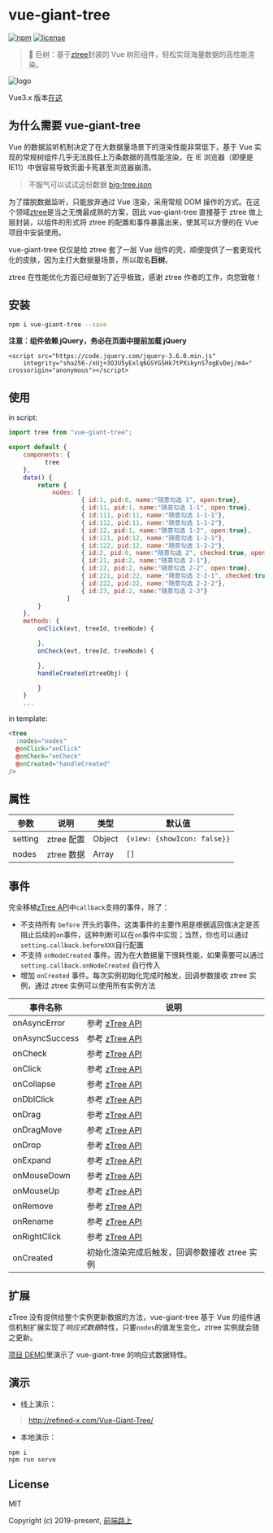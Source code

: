 # vue-giant-tree

[![npm](https://img.shields.io/npm/v/vue-giant-tree.svg)](https://www.npmjs.com/package/vue-giant-tree/) [![license](https://img.shields.io/github/license/tower1229/vue-giant-tree.svg)]()

> :deciduous_tree: 巨树：基于[ztree](https://github.com/zTree/zTree_v3)封装的 Vue 树形组件，轻松实现海量数据的高性能渲染。

![logo](https://refined-x.com/asset/vgt-preview.png)

Vue3.x 版本[在这](https://github.com/tower1229/Vue-Giant-Tree/tree/vue3)

## 为什么需要 vue-giant-tree

Vue 的数据监听机制决定了在大数据量场景下的渲染性能非常低下，基于 Vue 实现的常规树组件几乎无法胜任上万条数据的高性能渲染，在 IE 浏览器（即便是 IE11）中很容易导致页面卡死甚至浏览器崩溃。

> 不服气可以试试这份数据 [big-tree.json](http://refined-x.com/Vue-Giant-Tree/mock/big-tree.json)

为了摆脱数据监听，只能放弃通过 Vue 渲染，采用常规 DOM 操作的方式。在这个领域[ztree](https://github.com/zTree/zTree_v3)是当之无愧最成熟的方案，因此 vue-giant-tree 直接基于 ztree 做上层封装，以组件的形式将 ztree 的配置和事件暴露出来，使其可以方便的在 Vue 项目中安装使用。

vue-giant-tree 仅仅是给 ztree 套了一层 Vue 组件的壳，顺便提供了一套更现代化的皮肤，因为主打大数据量场景，所以取名**巨树**。

ztree 在性能优化方面已经做到了近乎极致，感谢 ztree 作者的工作，向您致敬！

## 安装

```bash
npm i vue-giant-tree --save
```

**注意：组件依赖 jQuery，务必在页面中提前加载 jQuery**

```
<script src="https://code.jquery.com/jquery-3.6.0.min.js"
    integrity="sha256-/xUj+3OJU5yExlq6GSYGSHk7tPXikynS7ogEvDej/m4=" crossorigin="anonymous"></script>
```

## 使用

in script:

```javascript
import tree from "vue-giant-tree";

export default {
	components: {
          tree
	},
	data() {
		return {
			nodes: [
                    { id:1, pid:0, name:"随意勾选 1", open:true},
                    { id:11, pid:1, name:"随意勾选 1-1", open:true},
                    { id:111, pid:11, name:"随意勾选 1-1-1"},
                    { id:112, pid:11, name:"随意勾选 1-1-2"},
                    { id:12, pid:1, name:"随意勾选 1-2", open:true},
                    { id:121, pid:12, name:"随意勾选 1-2-1"},
                    { id:122, pid:12, name:"随意勾选 1-2-2"},
                    { id:2, pid:0, name:"随意勾选 2", checked:true, open:true},
                    { id:21, pid:2, name:"随意勾选 2-1"},
                    { id:22, pid:2, name:"随意勾选 2-2", open:true},
                    { id:221, pid:22, name:"随意勾选 2-2-1", checked:true},
                    { id:222, pid:22, name:"随意勾选 2-2-2"},
                    { id:23, pid:2, name:"随意勾选 2-3"}
                ]
		}
	},
    methods: {
        onClick(evt, treeId, treeNode) {

        },
        onCheck(evt, treeId, treeNode) {

        },
        handleCreated(ztreeObj) {

        }
    }
	...
```

in template:

```html
<tree
  :nodes="nodes"
  @onClick="onClick"
  @onCheck="onCheck"
  @onCreated="handleCreated"
/>
```

## 属性

| 参数    | 说明       | 类型   | 默认值                      |
| ------- | ---------- | ------ | --------------------------- |
| setting | ztree 配置 | Object | `{view: {showIcon: false}}` |
| nodes   | ztree 数据 | Array  | `[]`                        |

## 事件

完全移植[zTree API](http://www.treejs.cn/v3/api.php)中`callback`支持的事件，除了：

- 不支持所有 `before` 开头的事件。这类事件的主要作用是根据返回值决定是否阻止后续的`on`事件，这种判断可以在`on`事件中实现；当然，你也可以通过`setting.callback.beforeXXX`自行配置
- 不支持 `onNodeCreated` 事件。因为在大数据量下很耗性能，如果需要可以通过 `setting.callback.onNodeCreated` 自行传入
- 增加 `onCreated` 事件。每次实例初始化完成时触发，回调参数接收 ztree 实例，通过 ztree 实例可以使用所有实例方法

| 事件名称       | 说明                                              |
| -------------- | ------------------------------------------------- |
| onAsyncError   | 参考 [zTree API](http://www.treejs.cn/v3/api.php) |
| onAsyncSuccess | 参考 [zTree API](http://www.treejs.cn/v3/api.php) |
| onCheck        | 参考 [zTree API](http://www.treejs.cn/v3/api.php) |
| onClick        | 参考 [zTree API](http://www.treejs.cn/v3/api.php) |
| onCollapse     | 参考 [zTree API](http://www.treejs.cn/v3/api.php) |
| onDblClick     | 参考 [zTree API](http://www.treejs.cn/v3/api.php) |
| onDrag         | 参考 [zTree API](http://www.treejs.cn/v3/api.php) |
| onDragMove     | 参考 [zTree API](http://www.treejs.cn/v3/api.php) |
| onDrop         | 参考 [zTree API](http://www.treejs.cn/v3/api.php) |
| onExpand       | 参考 [zTree API](http://www.treejs.cn/v3/api.php) |
| onMouseDown    | 参考 [zTree API](http://www.treejs.cn/v3/api.php) |
| onMouseUp      | 参考 [zTree API](http://www.treejs.cn/v3/api.php) |
| onRemove       | 参考 [zTree API](http://www.treejs.cn/v3/api.php) |
| onRename       | 参考 [zTree API](http://www.treejs.cn/v3/api.php) |
| onRightClick   | 参考 [zTree API](http://www.treejs.cn/v3/api.php) |
| onCreated      | 初始化渲染完成后触发，回调参数接收 ztree 实例     |

## 扩展

zTree 没有提供给整个实例更新数据的方法，vue-giant-tree 基于 Vue 的组件通信机制扩展实现了*响应式数据*特性，只要`nodes`的值发生变化，ztree 实例就会随之更新。

[项目 DEMO](https://github.com/tower1229/Vue-Giant-Tree/blob/master/src/App.vue)里演示了 vue-giant-tree 的响应式数据特性。

## 演示

- 线上演示：

> http://refined-x.com/Vue-Giant-Tree/

- 本地演示：

```
npm i
npm run serve
```

## License

MIT

Copyright (c) 2019-present, [前端路上](http://refined-x.com)
